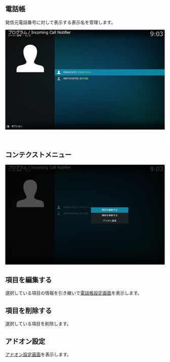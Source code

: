 ## 電話帳

発信元電話番号に対して表示する表示名を管理します。

![電話帳](images/2_電話帳/1_一覧.png)

<br/>

## コンテクストメニュー

![電話帳のコンテクストメニュー](images/2_電話帳/2_コンテクストメニュー.png)

## 項目を編集する

選択している項目の情報を引き継いで[電話帳設定画面](4_アドオン設定（電話帳）.md)を表示します。

## 項目を削除する

選択している項目を削除します。

## アドオン設定

[アドオン設定画面](3_アドオン設定（SIP設定）.md)を表示します。
